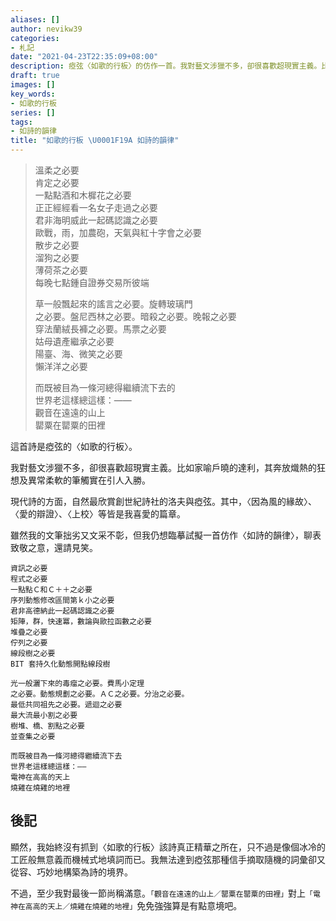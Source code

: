 ```yaml
---
aliases: []
author: nevikw39
categories:
- 札記
date: "2021-04-23T22:35:09+08:00"
description: 瘂弦〈如歌的行板〉的仿作一首。我對藝文涉獵不多，卻很喜歡超現實主義。比如家喻戶曉的達利，其奔放熾熱的狂想及異常柔軟的筆觸實在引人入勝。現代詩的方面，自然最欣賞創世紀詩社的洛夫與瘂弦。其中，〈因為風的緣故〉、〈愛的辯證〉、〈上校〉等是我最愛的篇章。
draft: true
images: []
key_words:
- 如歌的行板
series: []
tags:
- 如詩的韻律
title: "如歌的行板 \U0001F19A 如詩的韻律"
---
```


> 溫柔之必要<br>
> 肯定之必要<br>
> 一點點酒和木樨花之必要<br>
> 正正經經看一名女子走過之必要<br>
> 君非海明威此一起碼認識之必要<br>
> 歐戰，雨，加農砲，天氣與紅十字會之必要<br>
> 散步之必要<br>
> 溜狗之必要<br>
> 薄荷茶之必要<br>
> 每晚七點鍾自證券交易所彼端<br>
>
> 草一般飄起來的謠言之必要。旋轉玻璃門<br>
> 之必要。盤尼西林之必要。暗殺之必要。晚報之必要<br>
> 穿法蘭絨長褲之必要。馬票之必要<br>
> 姑母遺產繼承之必要<br>
> 陽臺、海、微笑之必要<br>
> 懶洋洋之必要<br>
>
> 而既被目為一條河總得繼續流下去的<br>
> 世界老這樣總這樣：——<br>
> 觀音在遠遠的山上<br>
> 罌粟在罌粟的田裡

這首詩是瘂弦的〈如歌的行板〉。

我對藝文涉獵不多，卻很喜歡超現實主義。比如家喻戶曉的達利，其奔放熾熱的狂想及異常柔軟的筆觸實在引人入勝。

現代詩的方面，自然最欣賞創世紀詩社的洛夫與瘂弦。其中，〈因為風的緣故〉、〈愛的辯證〉、〈上校〉等皆是我喜愛的篇章。

雖然我的文筆拙劣又文采不彰，但我仍想臨摹試擬一首仿作〈如詩的韻律〉，聊表致敬之意，還請見笑。

``` text
資訊之必要
程式之必要
一點點Ｃ和Ｃ＋＋之必要
序列動態修改區間第ｋ小之必要
君非高德納此一起碼認識之必要
矩陣，群，快速冪，數論與歐拉函數之必要
堆疊之必要
佇列之必要
線段樹之必要
BIT 套持久化動態開點線段樹

光一般灑下來的毒瘤之必要。費馬小定理
之必要。動態規劃之必要。ＡＣ之必要。分治之必要。
最低共同祖先之必要。遞迴之必要
最大流最小割之必要
樹堆、橋、割點之必要
並查集之必要
    
而既被目為一條河總得繼續流下去
世界老這樣總這樣：——
電神在高高的天上
燒雞在燒雞的地裡
```

## 後記

顯然，我始終沒有抓到〈如歌的行板〉該詩真正精華之所在，只不過是像個冰冷的工匠般無意義而機械式地填詞而已。我無法達到瘂弦那種信手摘取隨機的詞彙卻又從容、巧妙地構築為詩的境界。

不過，至少我對最後一節尚稱滿意。`「觀音在遠遠的山上／罌粟在罌粟的田裡」`對上`「電神在高高的天上／燒雞在燒雞的地裡」`免免強強算是有點意境吧。

